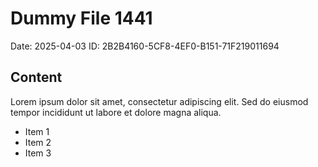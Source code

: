 # Dummy File 1441

Date: 2025-04-03
ID: 2B2B4160-5CF8-4EF0-B151-71F219011694

## Content

Lorem ipsum dolor sit amet, consectetur adipiscing elit.
Sed do eiusmod tempor incididunt ut labore et dolore magna aliqua.

* Item 1
* Item 2
* Item 3

